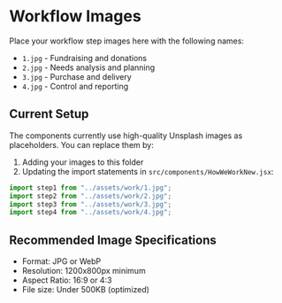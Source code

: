 # Workflow Images

Place your workflow step images here with the following names:

- `1.jpg` - Fundraising and donations
- `2.jpg` - Needs analysis and planning
- `3.jpg` - Purchase and delivery
- `4.jpg` - Control and reporting

## Current Setup

The components currently use high-quality Unsplash images as placeholders.
You can replace them by:

1. Adding your images to this folder
2. Updating the import statements in `src/components/HowWeWorkNew.jsx`:

```javascript
import step1 from "../assets/work/1.jpg";
import step2 from "../assets/work/2.jpg";
import step3 from "../assets/work/3.jpg";
import step4 from "../assets/work/4.jpg";
```

## Recommended Image Specifications

- Format: JPG or WebP
- Resolution: 1200x800px minimum
- Aspect Ratio: 16:9 or 4:3
- File size: Under 500KB (optimized)

